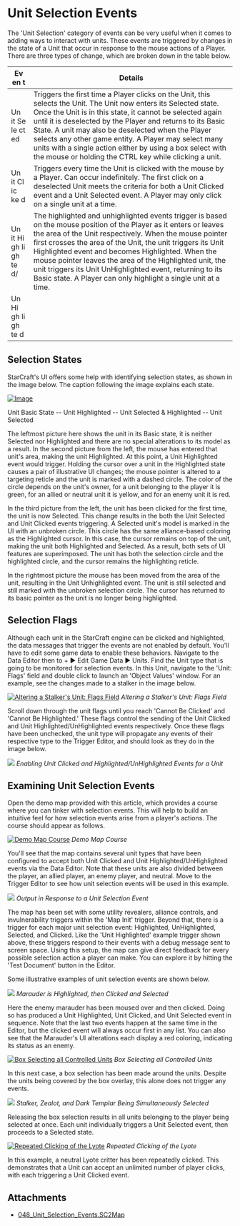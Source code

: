 # Unit Selection Events

The 'Unit Selection' category of events can be very useful when it comes to adding ways to interact with units. These events are triggered by changes in the state of a Unit that occur in response to the mouse actions of a Player. There are three types of change, which are broken down in the table below.

| Ev en t                 | Details                                                                                                                                                                                                                                                                                                                                                                                                                                                                                     |
| ----------------------- | ------------------------------------------------------------------------------------------------------------------------------------------------------------------------------------------------------------------------------------------------------------------------------------------------------------------------------------------------------------------------------------------------------------------------------------------------------------------------------------------- |
| Un it Se le ct ed       | Triggers the first time a Player clicks on the Unit, this selects the Unit. The Unit now enters its Selected state. Once the Unit is in this state, it cannot be selected again until it is deselected by the Player and returns to its Basic State. A unit may also be deselected when the Player selects any other game entity. A Player may select many units with a single action either by using a box select with the mouse or holding the CTRL key while clicking a unit.            |
| Un it Cl ic ke d        | Triggers every time the Unit is clicked with the mouse by a Player. Can occur indefinitely. The first click on a deselected Unit meets the criteria for both a Unit Clicked event and a Unit Selected event. A Player may only click on a single unit at a time.                                                                                                                                                                                                                            |
| Un it Hi gh li gh te d/ | The highlighted and unhighlighted events trigger is based on the mouse position of the Player as it enters or leaves the area of the Unit respectively. When the mouse pointer first crosses the area of the Unit, the unit triggers its Unit Highlighted event and becomes Highlighted. When the mouse pointer leaves the area of the Highlighted unit, the unit triggers its Unit UnHighlighted event, returning to its Basic state. A Player can only highlight a single unit at a time. |
| Un Hi gh li gh te d     |                                                                                                                                                                                                                                                                                                                                                                                                                                                                                             |

## Selection States

StarCraft's UI offers some help with identifying selection states, as shown in the image below. The caption following the image explains each state.

[![Image](./resources/048_Unit_Selection_Events1.png)](./resources/048_Unit_Selection_Events1.png)

Unit Basic State -- Unit Highlighted -- Unit Selected & Highlighted -- Unit Selected

The leftmost picture here shows the unit in its Basic state, it is neither Selected nor Highlighted and there are no special alterations to its model as a result. In the second picture from the left, the mouse has entered that unit's area, making the unit Highlighted. At this point, a Unit Highlighted event would trigger. Holding the cursor over a unit in the Highlighted state causes a pair of illustrative UI changes; the mouse pointer is altered to a targeting reticle and the unit is marked with a dashed circle. The color of the circle depends on the unit's owner, for a unit belonging to the player it is green, for an allied or neutral unit it is yellow, and for an enemy unit it is red.

In the third picture from the left, the unit has been clicked for the first time, the unit is now Selected. This change results in the both the Unit Selected and Unit Clicked events triggering. A Selected unit's model is marked in the UI with an unbroken circle. This circle has the same alliance-based coloring as the Highlighted cursor. In this case, the cursor remains on top of the unit, making the unit both Highlighted and Selected. As a result, both sets of UI features are superimposed. The unit has both the selection circle and the highlighted circle, and the cursor remains the highlighting reticle.

In the rightmost picture the mouse has been moved from the area of the unit, resulting in the Unit Unhighlighted event. The unit is still selected and still marked with the unbroken selection circle. The cursor has returned to its basic pointer as the unit is no longer being highlighted.

## Selection Flags

Although each unit in the StarCraft engine can be clicked and highlighted, the data messages that trigger the events are not enabled by default. You'll have to edit some game data to enable these behaviors. Navigate to the Data Editor then to + ▶︎ Edit Game Data ▶︎ Units. Find the Unit type that is going to be monitored for selection events. In this Unit, navigate to the 'Unit: Flags' field and double click to launch an 'Object Values' window. For an example, see the changes made to a stalker in the image below.

[![Altering a Stalker's Unit: Flags Field](./resources/048_Unit_Selection_Events2.png)](./resources/048_Unit_Selection_Events2.png)
*Altering a Stalker's Unit: Flags Field*

Scroll down through the unit flags until you reach 'Cannot Be Clicked' and 'Cannot Be Highlighted.' These flags control the sending of the Unit Clicked and Unit Highlighted/UnHighlighted events respectively. Once these flags have been unchecked, the unit type will propagate any events of their respective type to the Trigger Editor, and should look as they do in the image below.

![](./resources/048_Unit_Selection_Events3.png)
*Enabling Unit Clicked and Highlighted/UnHighlighted Events for a Unit*

## Examining Unit Selection Events

Open the demo map provided with this article, which provides a course where you can tinker with selection events. This will help to build an intuitive feel for how selection events arise from a player's actions. The course should appear as follows.

[![Demo Map Course](./resources/048_Unit_Selection_Events4.png)](./resources/048_Unit_Selection_Events4.png)
*Demo Map Course*

You'll see that the map contains several unit types that have been configured to accept both Unit Clicked and Unit Highlighted/UnHighlighted events via the Data Editor. Note that these units are also divided between the player, an allied player, an enemy player, and neutral. Move to the Trigger Editor to see how unit selection events will be used in this example.

![](./resources/048_Unit_Selection_Events5.png)
*Output in Response to a Unit Selection Event*

The map has been set with some utility revealers, alliance controls, and invulnerability triggers within the 'Map Init' trigger. Beyond that, there is a trigger for each major unit selection event: Highlighted, UnHighlighted, Selected, and Clicked. Like the 'Unit Highlighted' example trigger shown above, these triggers respond to their events with a debug message sent to screen space. Using this setup, the map can give direct feedback for every possible selection action a player can make. You can explore it by hitting the 'Test Document' button in the Editor.

Some illustrative examples of unit selection events are shown below.

![](./resources/048_Unit_Selection_Events6.png)
*Marauder is Highlighted, then Clicked and Selected*

Here the enemy marauder has been moused over and then clicked. Doing so has produced a Unit Highlighted, Unit Clicked, and Unit Selected event in sequence. Note that the last two events happen at the same time in the Editor, but the clicked event will always occur first in any list. You can also see that the Marauder's UI alterations each display a red coloring, indicating its status as an enemy.

[![Box Selecting all Controlled Units](./resources/048_Unit_Selection_Events7.png)](./resources/048_Unit_Selection_Events7.png)
*Box Selecting all Controlled Units*

In this next case, a box selection has been made around the units. Despite the units being covered by the box overlay, this alone does not trigger any events.

![](./resources/048_Unit_Selection_Events8.png)
*Stalker, Zealot, and Dark Templar Being Simultaneously Selected*

Releasing the box selection results in all units belonging to the player being selected at once. Each unit individually triggers a Unit Selected event, then proceeds to a Selected state.

[![Repeated Clicking of the Lyote](./resources/048_Unit_Selection_Events9.png)](./resources/048_Unit_Selection_Events9.png)
*Repeated Clicking of the Lyote*

In this example, a neutral Lyote critter has been repeatedly clicked. This demonstrates that a Unit can accept an unlimited number of player clicks, with each triggering a Unit Clicked event.

## Attachments

 * [048_Unit_Selection_Events.SC2Map](./maps/048_Unit_Selection_Events.SC2Map)
